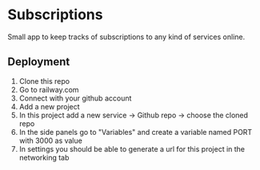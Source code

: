 # Subscriptions

Small app to keep tracks of subscriptions to any kind of services online.

## Deployment

1. Clone this repo
2. Go to railway.com
3. Connect with your github account
4. Add a new project
5. In this project add a new service -> Github repo -> choose the cloned repo
6. In the side panels go to "Variables" and create a variable named PORT with 3000 as value
7. In settings you should be able to generate a url for this project in the networking tab
